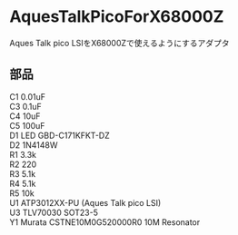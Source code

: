 # AquesTalkPicoForX68000Z
Aques Talk pico LSIをX68000Zで使えるようにするアダプタ

## 部品

C1 0.01uF<br>
C3 0.1uF<br>
C4 10uF<br>
C5 100uF<br>
D1 LED GBD-C171KFKT-DZ<br>
D2 1N4148W<br>
R1 3.3k<br>
R2 220<br>
R3 5.1k<br>
R4 5.1k<br>
R5 10k<br>
U1 ATP3012XX-PU (Aques Talk pico LSI)<br>
U3 TLV70030 SOT23-5<br>
Y1 Murata CSTNE10M0G520000R0 10M Resonator<br>
